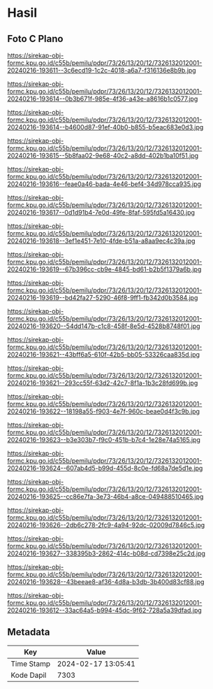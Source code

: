 # Hasil

## Foto C Plano

https://sirekap-obj-formc.kpu.go.id/c55b/pemilu/pdpr/73/26/13/20/12/7326132012001-20240216-193611--3c6ecd19-1c2c-4018-a6a7-f316136e8b9b.jpg

https://sirekap-obj-formc.kpu.go.id/c55b/pemilu/pdpr/73/26/13/20/12/7326132012001-20240216-193614--0b3b671f-985e-4f36-a43e-a8616b1c0577.jpg

https://sirekap-obj-formc.kpu.go.id/c55b/pemilu/pdpr/73/26/13/20/12/7326132012001-20240216-193614--b4600d87-91ef-40b0-b855-b5eac683e0d3.jpg

https://sirekap-obj-formc.kpu.go.id/c55b/pemilu/pdpr/73/26/13/20/12/7326132012001-20240216-193615--5b8faa02-9e68-40c2-a8dd-402b1ba10f51.jpg

https://sirekap-obj-formc.kpu.go.id/c55b/pemilu/pdpr/73/26/13/20/12/7326132012001-20240216-193616--feae0a46-bada-4e46-bef4-34d978cca935.jpg

https://sirekap-obj-formc.kpu.go.id/c55b/pemilu/pdpr/73/26/13/20/12/7326132012001-20240216-193617--0d1d91b4-7e0d-49fe-8faf-595fd5a16430.jpg

https://sirekap-obj-formc.kpu.go.id/c55b/pemilu/pdpr/73/26/13/20/12/7326132012001-20240216-193618--3ef1e451-7e10-4fde-b51a-a8aa9ec4c39a.jpg

https://sirekap-obj-formc.kpu.go.id/c55b/pemilu/pdpr/73/26/13/20/12/7326132012001-20240216-193619--67b396cc-cb9e-4845-bd61-b2b5f1379a6b.jpg

https://sirekap-obj-formc.kpu.go.id/c55b/pemilu/pdpr/73/26/13/20/12/7326132012001-20240216-193619--bd42fa27-5290-46f8-9ff1-fb342d0b3584.jpg

https://sirekap-obj-formc.kpu.go.id/c55b/pemilu/pdpr/73/26/13/20/12/7326132012001-20240216-193620--54dd147b-c1c8-458f-8e5d-4528b8748f01.jpg

https://sirekap-obj-formc.kpu.go.id/c55b/pemilu/pdpr/73/26/13/20/12/7326132012001-20240216-193621--43bff6a5-610f-42b5-bb05-53326caa835d.jpg

https://sirekap-obj-formc.kpu.go.id/c55b/pemilu/pdpr/73/26/13/20/12/7326132012001-20240216-193621--293cc55f-63d2-42c7-8f1a-1b3c28fd699b.jpg

https://sirekap-obj-formc.kpu.go.id/c55b/pemilu/pdpr/73/26/13/20/12/7326132012001-20240216-193622--18198a55-f903-4e7f-960c-beae0d4f3c9b.jpg

https://sirekap-obj-formc.kpu.go.id/c55b/pemilu/pdpr/73/26/13/20/12/7326132012001-20240216-193623--b3e303b7-f9c0-451b-b7c4-1e28e74a5165.jpg

https://sirekap-obj-formc.kpu.go.id/c55b/pemilu/pdpr/73/26/13/20/12/7326132012001-20240216-193624--607ab4d5-b99d-455d-8c0e-fd68a7de5d1e.jpg

https://sirekap-obj-formc.kpu.go.id/c55b/pemilu/pdpr/73/26/13/20/12/7326132012001-20240216-193625--cc86e7fa-3e73-46b4-a8ce-049488510465.jpg

https://sirekap-obj-formc.kpu.go.id/c55b/pemilu/pdpr/73/26/13/20/12/7326132012001-20240216-193626--2db6c278-2fc9-4a94-92dc-02009d7846c5.jpg

https://sirekap-obj-formc.kpu.go.id/c55b/pemilu/pdpr/73/26/13/20/12/7326132012001-20240216-193627--338395b3-2862-414c-b08d-cd7398e25c2d.jpg

https://sirekap-obj-formc.kpu.go.id/c55b/pemilu/pdpr/73/26/13/20/12/7326132012001-20240216-193628--43beeae8-af36-4d8a-b3db-3b400d83cf88.jpg

https://sirekap-obj-formc.kpu.go.id/c55b/pemilu/pdpr/73/26/13/20/12/7326132012001-20240216-193612--33ac64a5-b994-45dc-9f62-728a5a39dfad.jpg


## Metadata

| Key        | Value               |
| ---------- | ------------------- |
| Time Stamp | 2024-02-17 13:05:41 |
| Kode Dapil | 7303                |



